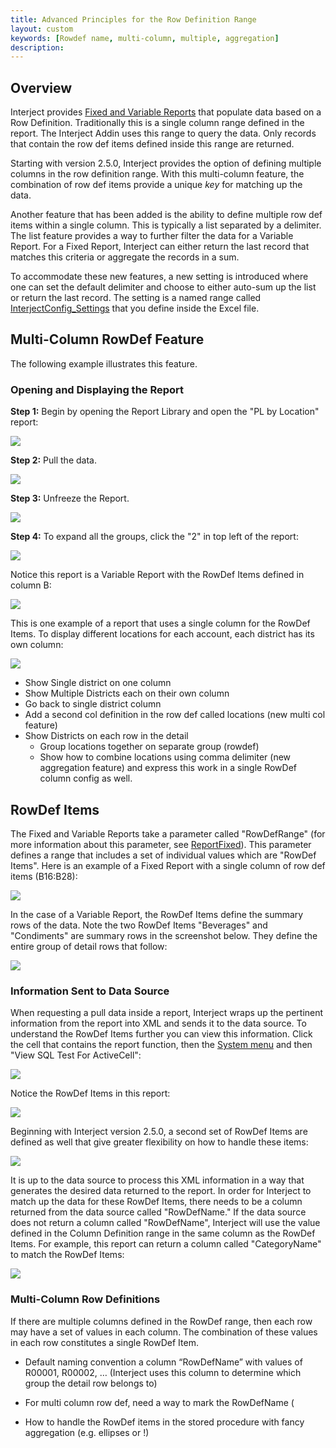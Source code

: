 ```yaml
---
title: Advanced Principles for the Row Definition Range
layout: custom
keywords: [Rowdef name, multi-column, multiple, aggregation]
description: 
---
```


## Overview

Interject provides [Fixed and Variable Reports](/wGetStarted/Fixed-and-Variable-Reports.html) that populate data based on a Row Definition. Traditionally this is a single column range defined in the report. The Interject Addin uses this range to query the data. Only records that contain the row def items defined  inside this range are returned.

Starting with version 2.5.0, Interject provides the option of defining multiple columns in the row definition range. With this multi-column feature, the combination of row def items provide a unique *key* for matching up the data.

Another feature that has been added is the ability to define multiple row def items within a single column. This is typically a list separated by a delimiter. The list feature provides a way to further filter the data for a Variable Report. For a Fixed Report, Interject can either return the last record that matches this criteria or aggregate the records in a sum.

To accommodate these new features, a new setting is introduced where one can set the default delimiter and choose to either auto-sum up the list or return the last record. The setting is a named range called [InterjectConfig_Settings](/wIndex/InterjectConfig_Settings.html) that you define inside the Excel file.

## Multi-Column RowDef Feature

The following example illustrates this feature.

### Opening and Displaying the Report

**Step 1:** Begin by opening the Report Library and open the "PL by Location" report:

![](/images/RowDefinitionRange/PLReportRL.png)
<br>

**Step 2:** Pull the data.

![](/images/RowDefinitionRange/PullData.png)
<br>

**Step 3:** Unfreeze the Report.

![](/images/RowDefinitionRange/Unfreeze.png)
<br>

**Step 4:** To expand all the groups, click the "2" in top left of the report:

![](/images/RowDefinitionRange/ExpandGroups.png)
<br>

Notice this report is a Variable Report with the RowDef Items defined in column B:

![](/images/RowDefinitionRange/PLTrendRowDefItems.png)
<br>

This is one example of a report that uses a single column for the RowDef Items. To display different locations for each account, each district has its own column:

![](/images/RowDefinitionRange/MultipleColumns.png)
<br>



- Show Single district on one column
- Show Multiple Districts each on their own column
- Go back to single district column
- Add a second col definition in the row def called locations (new multi col feature)	
- Show Districts on each row in the detail
    - Group locations together on separate group (rowdef)
    - Show how to combine locations using comma delimiter (new aggregation feature) and express this work in a single RowDef column config as well.


## RowDef Items

The Fixed and Variable Reports take a parameter called "RowDefRange" (for more information about this parameter, see [ReportFixed](/wIndex/ReportFixed.html#function-arguments)). This parameter defines a range that includes a set of individual values which are "RowDef Items". Here is an example of a Fixed Report with a single column of row def items (B16:B28):

![](/images/RowDefinitionRange/FixedRowDefRange.png)
<br>

In the case of a Variable Report, the RowDef Items define the summary rows of the data. Note the two RowDef Items "Beverages" and "Condiments" are summary rows in the screenshot below. They define the entire group of detail rows that follow:

![](/images/RowDefinitionRange/VariableRowDefRange.png)
<br>

### Information Sent to Data Source

When requesting a pull data inside a report, Interject wraps up the pertinent information from the report into XML and sends it to the data source. To understand the RowDef Items further you can view this information. Click the cell that contains the report function, then the [System menu](/wGetStarted/INTERJECT-Ribbon-Menu-Items.html#system) and then "View SQL Test For ActiveCell":

![](/images/RowDefinitionRange/ViewSQLClick.png)
<br>

Notice the RowDef Items in this report:

![](/images/RowDefinitionRange/ViewSQLFixedSingleColumn.png)
<br>

Beginning with Interject version 2.5.0, a second set of RowDef Items are defined as well that give greater flexibility on how to handle these items:

![](/images/RowDefinitionRange/RowDefItems2.png)
<br>

It is up to the data source to process this XML information in a way that generates the desired data returned to the report. In order for Interject to match up the data for these RowDef Items, there needs to be a column returned from the data source called "RowDefName." If the data source does not return a column called "RowDefName", Interject will use the value defined in the Column Definition range in the same column as the RowDef Items. For example, this report can return a column called "CategoryName" to match the RowDef Items:

![](/images/RowDefinitionRange/CategoryName.png)
<br>

### Multi-Column Row Definitions


If there are multiple columns defined in the RowDef range, then each row may have a set of values in each column. The combination of these values in each row constitutes a single RowDef Item. 



-	Default naming convention a column “RowDefName” with values of R00001, R00002, … (Interject uses this column to determine which group the detail row belongs to)

-	For multi column row def, need a way to mark the RowDefName  ( 
-	How to handle the RowDef items in the stored procedure with fancy aggregation (e.g. ellipses or !)
